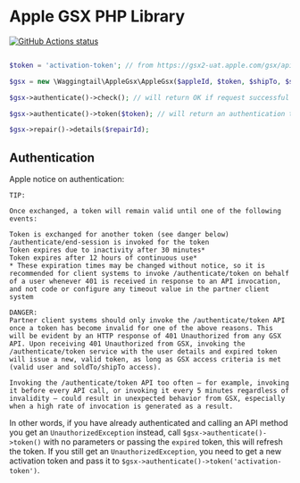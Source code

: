 Apple GSX PHP Library
=====================

<p align="left">
    <a href="https://github.com/waggingtail-dev/package-apple-gsx"><img alt="GitHub Actions status" src="https://github.com/waggingtail-dev/package-apple-gsx/workflows/apple-gsx-unit-tests/badge.svg"></a>
</p>

```php

$token = 'activation-token'; // from https://gsx2-uat.apple.com/gsx/api/login or https://gsx2.apple.com/gsx/api/login when in prod.

$gsx = new \Waggingtail\AppleGsx\AppleGsx($appleId, $token, $shipTo, $soldTo, $caBundlePath, $passPhrase, $operatorUserId, $isUat);

$gsx->authenticate()->check(); // will return OK if request successful

$gsx->authenticate()->token($token); // will return an authentication token

$gsx->repair()->details($repairId);
```

## Authentication

Apple notice on authentication:

```
TIP:

Once exchanged, a token will remain valid until one of the following events:

Token is exchanged for another token (see danger below)
/authenticate/end-session is invoked for the token
Token expires due to inactivity after 30 minutes*
Token expires after 12 hours of continuous use*
* These expiration times may be changed without notice, so it is recommended for client systems to invoke /authenticate/token on behalf of a user whenever 401 is received in response to an API invocation, and not code or configure any timeout value in the partner client system
```

```
DANGER:
Partner client systems should only invoke the /authenticate/token API once a token has become invalid for one of the above reasons. This will be evident by an HTTP response of 401 Unauthorized from any GSX API. Upon receiving 401 Unauthorized from GSX, invoking the /authenticate/token service with the user details and expired token will issue a new, valid token, as long as GSX access criteria is met (valid user and soldTo/shipTo access).

Invoking the /authenticate/token API too often – for example, invoking it before every API call, or invoking it every 5 minutes regardless of invalidity – could result in unexpected behavior from GSX, especially when a high rate of invocation is generated as a result.
```

In other words, if you have already authenticated and calling an API method you get an `UnauthorizedException` instead,
call `$gsx->authenticate()->token()` with no parameters or passing the `expired` token,
this will refresh the token. If you still get an `UnauthorizedException`, you need to get a new activation token and
pass it to `$gsx->authenticate()->token('activation-token')`.
